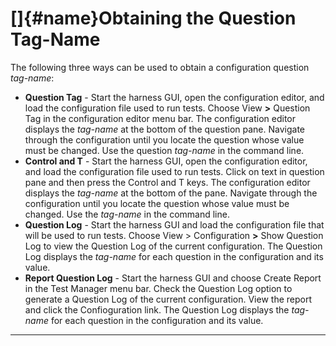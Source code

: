 
# []{#name}Obtaining the Question Tag-Name

The following three ways can be used to obtain a configuration question *tag-name*:

-   **Question Tag** - Start the harness GUI, open the configuration editor, and load the
    configuration file used to run tests. Choose View **\>** Question Tag in the configuration
    editor menu bar. The configuration editor displays the *tag-name* at the bottom of the question
    pane. Navigate through the configuration until you locate the question whose value must be
    changed. Use the question *tag-name* in the command line.
-   **Control and T** - Start the harness GUI, open the configuration editor, and load the
    configuration file used to run tests. Click on text in question pane and then press the Control
    and T keys. The configuration editor displays the *tag-name* at the bottom of the pane. Navigate
    through the configuration until you locate the question whose value must be changed. Use the
    *tag-name* in the command line.
-   **Question Log** - Start the harness GUI and load the configuration file that will be used to
    run tests. Choose View \> Configuration **\>** Show Question Log to view the Question Log of the
    current configuration. The Question Log displays the *tag-name* for each question in the
    configuration and its value.
-   **Report Question Log** - Start the harness GUI and choose Create Report in the Test Manager
    menu bar. Check the Question Log option to generate a Question Log of the current configuration.
    View the report and click the Confioguration link. The Question Log displays the *tag-name* for
    each question in the configuration and its value.

----------------------------------------------------------------------------------------------------


